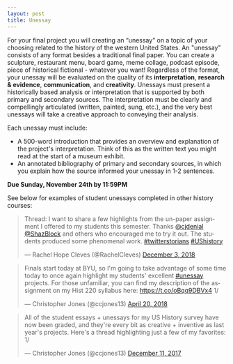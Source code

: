 ```yaml
---
layout: post
title: Unessay
---
```


For your final project you will creating an “unessay” on a topic of your choosing related to the history of the western United States. An "unessay" consists of any format besides a traditional final paper. You can create a sculpture, restaurant menu, board game, meme collage, podcast episode, piece of historical fictional - whatever you want! Regardless of the format, your unessay will be evaluated on the quality of its **interpretation**, **research & evidence**, **communication**, and **creativity**. Unessays must present a historically based analysis or interpretation that is supported by both primary and secondary sources. The interpretation must be clearly and compellingly articulated (written, painted, sung, etc.), and the very best unessays will take a creative approach to conveying their analysis. 

Each unessay must include: 

- A 500-word introduction that provides an overview and explanation of the project's interpretation. Think of this as the written text you might read at the start of a museum exhibit.
- An annotated bibliography of primary and secondary sources, in which you explain how the source informed your unessay in 1-2 sentences.

**Due Sunday, November 24th by 11:59PM**

See below for examples of student unessays completed in other history courses: 

<div class="center">

<blockquote class="twitter-tweet"><p lang="en" dir="ltr">Thread: I want to share a few highlights from the un-paper assignment I offered to my students this semester. Thanks <a href="https://twitter.com/cjdenial?ref_src=twsrc%5Etfw">@cjdenial</a> <a href="https://twitter.com/ShazBlock?ref_src=twsrc%5Etfw">@ShazBlock</a> and others who encouraged me to try it out. The students produced some phenomenal work. <a href="https://twitter.com/hashtag/twitterstorians?src=hash&amp;ref_src=twsrc%5Etfw">#twitterstorians</a> <a href="https://twitter.com/hashtag/UShistory?src=hash&amp;ref_src=twsrc%5Etfw">#UShistory</a></p>&mdash; Rachel Hope Cleves (@RachelCleves) <a href="https://twitter.com/RachelCleves/status/1069737700633296901?ref_src=twsrc%5Etfw">December 3, 2018</a></blockquote> <script async src="https://platform.twitter.com/widgets.js" charset="utf-8"></script>

<blockquote class="twitter-tweet"><p lang="en" dir="ltr">Finals start today at BYU, so I&#39;m going to take advantage of some time today to once again highlight my students&#39; excellent <a href="https://twitter.com/hashtag/unessay?src=hash&amp;ref_src=twsrc%5Etfw">#unessay</a> projects. For those unfamiliar, you can find my description of the assignment on my Hist 220 syllabus here: <a href="https://t.co/oBqq9DBVx4">https://t.co/oBqq9DBVx4</a> 1/</p>&mdash; Christopher Jones (@ccjones13) <a href="https://twitter.com/ccjones13/status/987404629401993216?ref_src=twsrc%5Etfw">April 20, 2018</a></blockquote> <script async src="https://platform.twitter.com/widgets.js" charset="utf-8"></script>

<blockquote class="twitter-tweet"><p lang="en" dir="ltr">All of the student essays + unessays for my US History survey have now been graded, and they&#39;re every bit as creative + inventive as last year&#39;s projects. Here&#39;s a thread highlighting just a few of my favorites: 1/</p>&mdash; Christopher Jones (@ccjones13) <a href="https://twitter.com/ccjones13/status/940329059073982464?ref_src=twsrc%5Etfw">December 11, 2017</a></blockquote> <script async src="https://platform.twitter.com/widgets.js" charset="utf-8"></script>

</div>

